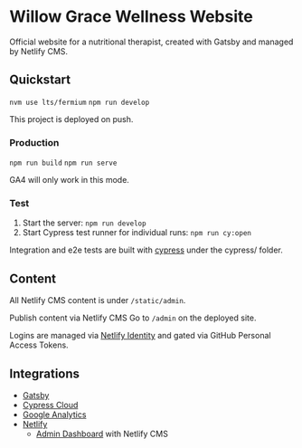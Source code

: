 # Willow Grace Wellness Website
Official website for a nutritional therapist, created with Gatsby and managed by Netlify CMS.

## Quickstart
`nvm use lts/fermium`
`npm run develop`

This project is deployed on push.

### Production
`npm run build`
`npm run serve`

GA4 will only work in this mode.

### Test
1. Start the server: `npm run develop`
1. Start Cypress test runner for individual runs: `npm run cy:open`

Integration and e2e tests are built with [cypress](https://docs.cypress.io/) under the cypress/ folder. 

## Content 

All Netlify CMS content is under `/static/admin`.

Publish content via Netlify CMS
Go to `/admin` on the deployed site.

Logins are managed via [Netlify Identity](https://app.netlify.com/sites/boisewgw/configuration/identity) and gated via GitHub Personal Access Tokens.

## Integrations
- [Gatsby](https://www.gatsbyjs.com/gatsby-4/)
- [Cypress Cloud](https://cloud.cypress.io)
- [Google Analytics](https://analytics.google.com/analytics/web/)
- [Netlify](https://app.netlify.com/)
  - [Admin Dashboard](https://www.boisewillowgracewellness.com/admin/) with Netlify CMS
